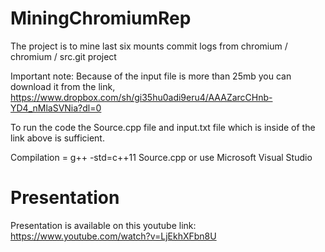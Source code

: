 # MiningChromiumRep
The project is to mine last six mounts commit logs from  chromium / chromium / src.git project

Important note: Because of the input file is more than 25mb you can download it from the link,
https://www.dropbox.com/sh/gi35hu0adi9eru4/AAAZarcCHnb-YD4_nMlaSVNia?dl=0

To run the code the Source.cpp file and input.txt file which is inside of the link above is sufficient.

Compilation = g++ -std=c++11 Source.cpp or  use Microsoft Visual Studio

# Presentation
Presentation is available on this youtube link: https://www.youtube.com/watch?v=LjEkhXFbn8U
